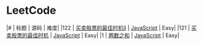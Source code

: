 # LeetCode

|# | 标题 | 源码 | 难度|
|122 | [买卖股票的最佳时机II](https://leetcode-cn.com/problems/best-time-to-buy-and-sell-stock-ii/description/) | [JavaScript]() | Easy|
|121 | [买卖股票的最佳时机](https://leetcode-cn.com/problems/best-time-to-buy-and-sell-stock/description/) | [JavaScript]() | Easy|
|1 | [两数之和](https://leetcode-cn.com/problems/two-sum/description/) | [JavaScript]() | Easy|
